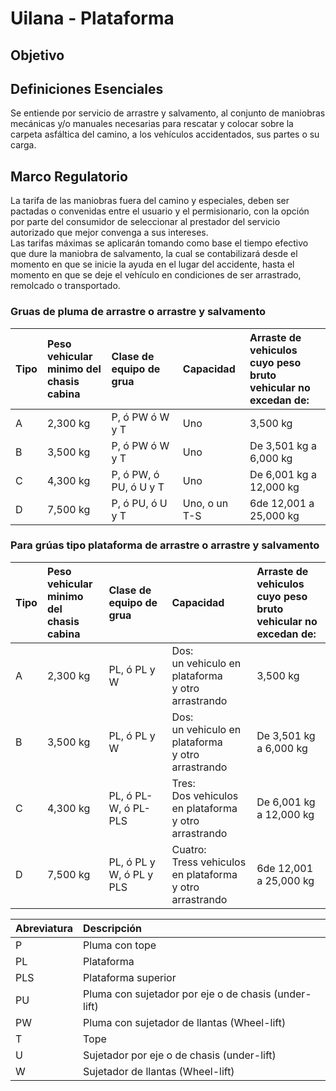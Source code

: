 # Uilana - Plataforma
## Objetivo

## Definiciones Esenciales
Se entiende por servicio de arrastre y salvamento, al conjunto de maniobras mecánicas y/o manuales necesarias para rescatar y colocar sobre la carpeta asfáltica del camino, a los vehículos accidentados, sus partes o su carga.

## Marco Regulatorio
La tarifa de las maniobras fuera del camino y especiales, deben ser pactadas o convenidas entre el usuario y el permisionario, con la opción por parte del consumidor de seleccionar al prestador del servicio autorizado que mejor convenga a sus intereses.<br>
Las tarifas máximas se aplicarán tomando como base el tiempo efectivo que dure la maniobra de salvamento, la cual se contabilizará desde el momento en que se inicie la ayuda en el lugar del accidente, hasta el momento en que se deje el vehículo en condiciones de ser arrastrado, remolcado o transportado.

### Gruas de pluma de arrastre o arrastre y salvamento
| Tipo | Peso vehicular <br> minimo del <br> chasis cabina| Clase de equipo de grua | Capacidad | Arraste de <br> vehiculos cuyo peso <br> bruto vehicular no <br> excedan de:|
| :---  | :--- | :--- | :--- |  :--- |
| A     | 2,300 kg | P, ó PW ó W y T | Uno | 3,500 kg | 
| B     | 3,500 kg | P, ó  PW ó  W y T | Uno | De 3,501 kg a 6,000 kg | 
| C     | 4,300 kg | P, ó  PW, ó  PU, ó  U y T | Uno | De 6,001 kg a 12,000 kg | 
| D     | 7,500 kg | P, ó  PU, ó  U y T | Uno, o un T-S | 6de 12,001 a 25,000 kg | 

### Para grúas tipo plataforma de arrastre o arrastre y salvamento

| Tipo | Peso vehicular <br> minimo del <br> chasis cabina| Clase de equipo de grua | Capacidad | Arraste de <br> vehiculos cuyo peso <br> bruto vehicular no <br> excedan de:|
| :---  | :--- | :--- | :--- |  :--- |
| A     | 2,300 kg | PL, ó  PL y W | Dos: <br> un vehiculo en plataforma <br> y otro arrastrando | 3,500 kg | 
| B     | 3,500 kg | PL, ó  PL y W | Dos: <br> un vehiculo en plataforma <br> y otro arrastrando | De 3,501 kg a 6,000 kg | 
| C     | 4,300 kg | PL, ó  PL-W,  ó  PL-PLS | Tres: <br> Dos vehiculos en plataforma <br> y otro arrastrando | De 6,001 kg a 12,000 kg | 
| D     | 7,500 kg | PL, ó  PL y W,  ó  PL y PLS | Cuatro: <br> Tress vehiculos en plataforma <br> y otro arrastrando | 6de 12,001 a 25,000 kg | 


| Abreviatura  | Descripción    |  
| :---         | :---           |
| P            | Pluma con tope    |
| PL           | Plataforma        |
| PLS          | Plataforma superior |
| PU           | Pluma con sujetador por eje o de chasis (under-lift) |
| PW           | Pluma con sujetador de llantas (Wheel-lift) |
| T            | Tope |
| U            | Sujetador por eje o de chasis (under-lift) |
| W            | Sujetador de llantas (Wheel-lift) |
